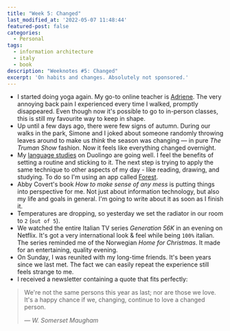 ```yaml
---
title: "Week 5: Changed"
last_modified_at: '2022-05-07 11:48:44'
featured-post: false
categories:
  - Personal
tags:
  - information architecture
  - italy
  - book
description: "Weeknotes #5: Changed"
excerpt: 'On habits and changes. Absolutely not sponsored.'
---
```

<ul class="smd-ul">
  <li>I started doing yoga again. My go-to online teacher is <a href="https://www.youtube.com/c/yogawithadriene">Adriene</a>. The very annoying back pain I experienced every time I walked, promptly disappeared. Even though now it's possible to go to in-person classes, this is still my favourite way to keep in shape.</li>
  <li>Up until a few days ago, there were few signs of autumn. During our walks in the park, Simone and I joked about someone randomly throwing leaves around to make us <em>think</em> the season was changing — in pure <em>The Truman Show</em> fashion. Now it feels like everything changed overnight.</li>
  <li>My <a href="https://silviamaggidesign.com/weeknotes/weeknotes-4/">language studies</a> on Duolingo are going well. I feel the benefits of setting a routine and sticking to it. The next step is trying to apply the same technique to other aspects of my day - like reading, drawing, and studying. To do so I'm using an app called <a href="https://www.forestapp.cc/">Forest</a>.</li>
  <li>Abby Covert's book <em>How to make sense of any mess</em> is putting things into perspective for me.  Not just about information technology, but also my life and goals in general. I'm going to write about it as soon as I finish it.</li>
  <li>Temperatures are dropping, so yesterday we set the radiator in our room to <code>2</code> (<code>out of 5</code>).</li>
  <li>We watched the entire Italian TV series <em>Generation 56K</em> in an evening on Netflix. It's got a very international look & feel while being <code>100%</code> italian. The series reminded me of the Norwegian <em>Home for Christmas</em>. It made for an entertaining, quality evening.</li>
  <li>On Sunday, I was reunited with my long-time friends. It's been years since we last met. The fact we can easily repeat the experience still feels strange to me.</li>
  <li>I received a newsletter containing a quote that fits perfectly:</li>
</ul>

> We're not the same persons this year as last; nor are those we love. It's a happy chance if we, changing, continue to love a changed person.
>
> <cite>— W. Somerset Maugham</cite>